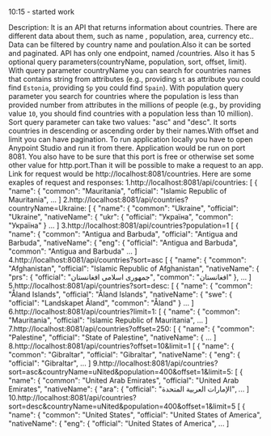 10:15 - started work

Description:
It is an API that returns information about countries. There are different data about them, such as name , population, area, currency etc.. Data can be filtered by country name and poulation.Also it can be sorted and paginated. API has only one endpoint, named /countries. Also it has 5 optional query parameters(countryName, population, sort, offset, limit). With query parameter countryName you can search for countries names that contains string from attributes (e.g., providing `st` as attribute you could find `Estonia`, providing `Sp` you could find `Spain`). With population query parameter you search for countries where the population is less than provided number from attributes in the millions of people (e.g., by providing value `10`, you should find countries with a population less than 10 million). Sort query parameter can take two values: "asc" and "desc". It sorts countries in descending or ascending order by their names.With offset and limit you can have pagination. 
To run application locally you have to open Anypoint Studio and run it from there. Application would be run on port 8081. You also have
to be sure that this port is free or otherwise set some other value for http.port.Than it will be possible to make a request to an app.
Link for request would be http://localhost:8081/countries. 
Here are some exaples of request and responses:
1.http://localhost:8081/api/countries:
[
    {
        "name": {
            "common": "Mauritania",
            "official": "Islamic Republic of Mauritania",
    ...
]
2.http://localhost:8081/api/countries?countryName=Ukraine:
[
    {
        "name": {
            "common": "Ukraine",
            "official": "Ukraine",
            "nativeName": {
                "ukr": {
                    "official": "Україна",
                    "common": "Україна"
                }
  ...
]
3.http://localhost:8081/api/countries?population=1
[
    {
        "name": {
            "common": "Antigua and Barbuda",
            "official": "Antigua and Barbuda",
            "nativeName": {
                "eng": {
                    "official": "Antigua and Barbuda",
                    "common": "Antigua and Barbuda"
    ...
]
4.http://localhost:8081/api/countries?sort=asc
[
    {
        "name": {
            "common": "Afghanistan",
            "official": "Islamic Republic of Afghanistan",
            "nativeName": {
                "prs": {
                    "official": "جمهوری اسلامی افغانستان",
                    "common": "افغانستان"
                },
  ...
]
5.http://localhost:8081/api/countries?sort=desc:
[
    {
        "name": {
            "common": "Åland Islands",
            "official": "Åland Islands",
            "nativeName": {
                "swe": {
                    "official": "Landskapet Åland",
                    "common": "Åland"
                }
  ...
]
6.http://localhost:8081/api/countries?limit=1:
[
    {
        "name": {
            "common": "Mauritania",
            "official": "Islamic Republic of Mauritania",
    ...
]
7.http://localhost:8081/api/countries?offset=250:
[
    {
        "name": {
            "common": "Palestine",
            "official": "State of Palestine",
            "nativeName": {
  ...
]
8.http://localhost:8081/api/countries?offset=10&limit=1
[
    {
        "name": {
            "common": "Gibraltar",
            "official": "Gibraltar",
            "nativeName": {
                "eng": {
                    "official": "Gibraltar",
  ...
]
9.http://localhost:8081/api/countries?sort=asc&countryName=uNited&population=400&offset=1&limit=5:
[
    {
        "name": {
            "common": "United Arab Emirates",
            "official": "United Arab Emirates",
            "nativeName": {
                "ara": {
                    "official": "الإمارات العربية المتحدة",
   ...
]
10.http://localhost:8081/api/countries?sort=desc&countryName=uNited&population=400&offset=1&limit=5
[
    {
        "name": {
            "common": "United States",
            "official": "United States of America",
            "nativeName": {
                "eng": {
                    "official": "United States of America",
    ...
]
